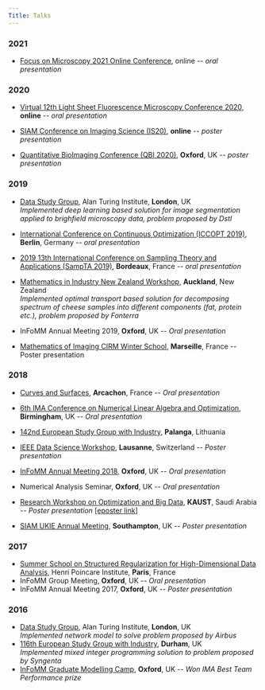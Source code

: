 ```yaml
---
Title: Talks
---
```


### 2021

* [Focus on Microscopy 2021 Online Conference](http://focusonmicroscopy.org/2021/home.html), online -- _oral presentation_

### 2020

* [Virtual 12th Light Sheet Fluorescence Microscopy Conference 2020](https://www.rms.org.uk/lsfm2020.html), **online** -- _oral presentation_

* [SIAM Conference on Imaging Science (IS20)](https://www.siam.org/conferences/cm/conference/is20), **online** -- _poster presentation_

* [Quantitative BioImaging Conference (QBI 2020)](https://www.quantitativebioimaging.com/qbi2020/), **Oxford**, UK -- _poster presentation_

### 2019

* [Data Study Group](https://www.turing.ac.uk/events/data-study-group-december-2019), Alan Turing Institute, **London**, UK</br>
  *Implemented deep learning based solution for image segmentation applied to brighfield microscopy data, 
  problem proposed by Dstl*

* [International Conference on Continuous Optimization (ICCOPT 2019)](https://iccopt2019.berlin), **Berlin**, Germany -- _oral presentation_

* [2019 13th International Conference on Sampling Theory and Applications (SampTA 2019)](https://sampta2019.sciencesconf.org), **Bordeaux**, France -- *oral presentation*

* [Mathematics in Industry New Zealand Workshop](https://minz.org.nz/2019/), **Auckland**, New Zealand</br>
  *Implemented optimal transport based solution for decomposing spectrum of cheese samples into different components (fat, protein etc.), problem proposed by Fonterra*

* InFoMM Annual Meeting 2019, **Oxford**, UK -- *Oral presentation*

* [Mathematics of Imaging CIRM Winter School](https://imaging-in-paris.github.io/semester2019/school/), **Marseille**, France -- Poster presentation

### 2018

* [Curves and Surfaces](https://cs2018.sciencesconf.org),
  **Arcachon**, France -- _Oral presentation_

* [6th IMA Conference on Numerical Linear Algebra and Optimization](https://ima.org.uk/7149/6thimanlao/),
  **Birmingham**, UK -- _Oral presentation_

* [142nd European Study Group with Industry](https://mathforbusiness.ktu.edu/en),
  **Palanga**, Lithuania

* [IEEE Data Science Workshop](https://2018.ieeedatascience.org),
  **Lausanne**, Switzerland -- _Poster presentation_

* [InFoMM Annual Meeting 2018](https://www.maths.ox.ac.uk/study-here/postgraduate-study/industrially-focused-mathematical-modelling-epsrc-cdt/infomm-events--3), 
  **Oxford**, UK -- _Oral presentation_ 
* Numerical Analysis Seminar, **Oxford**, UK -- _Oral presentation_
* [Research Workshop on Optimization and Big Data](https://obd.kaust.edu.sa), 
  **KAUST**, Saudi Arabia -- _Poster presentation_
  [[eposter link]](http://epostersonline.com/obd2018/node/80)
* [SIAM UKIE Annual Meeting](http://maths.manchester.ac.uk/siam-ukie/meetings.html), 
  **Southampton**, UK -- _Poster presentation_

### 2017

* [Summer School on Structured Regularization for High-Dimensional Data Analysis](https://regularize-in-paris.github.io), 
  Henri Poincare Institute, **Paris**, France
* InFoMM Group Meeting, **Oxford**, UK -- _Oral presentation_ 
* InFoMM Annual Meeting 2017, **Oxford**, UK -- _Poster presentation_

### 2016

* [Data Study Group](https://www.turing.ac.uk/data-study-groups/), Alan Turing Institute, 
  **London**, UK</br>
  _Implemented network model to solve problem proposed by Airbus_
* [116th European Study Group with Industry](http://www.maths.dur.ac.uk/events/Meetings/ESGI_116/), 
  **Durham**, UK</br>
  _Implemented mixed integer programming solution to problem proposed by Syngenta_
* [InFoMM Graduate Modelling Camp](https://www.maths.ox.ac.uk/study-here/postgraduate-study/industrially-focused-mathematical-modelling-epsrc-cdt/infomm-events--1), 
  **Oxford**, UK -- _Won IMA Best Team Performance prize_






